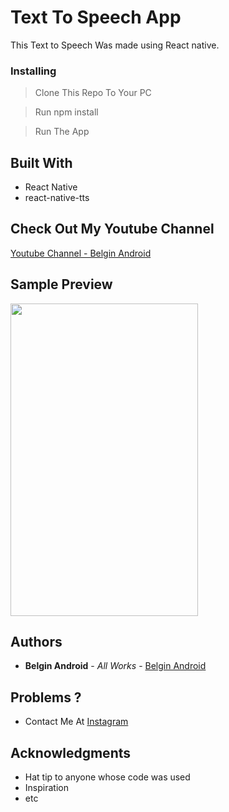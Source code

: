# Text To Speech App

This Text to Speech Was made using React native. 

### Installing

> Clone This Repo To Your PC 

> Run npm install

> Run The App

## Built With

* React Native
* react-native-tts

## Check Out My Youtube Channel

[Youtube Channel - Belgin Android](https://youtube.com/c/belginandroid)

## Sample Preview

<img src="https://user-images.githubusercontent.com/61349423/86529861-d0475700-bed1-11ea-845e-b1b2a84554ee.png" width="300" height="500">

## Authors

* **Belgin Android** - *All Works* - [Belgin Android](https://github.com/Belgin-Android)

## Problems ?

* Contact Me At [Instagram](https://www.instagram.com/letonations/)

## Acknowledgments

* Hat tip to anyone whose code was used
* Inspiration
* etc

